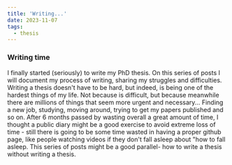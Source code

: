```yaml
---
title: 'Writing...'
date: 2023-11-07
tags:
  - thesis
---
```


### Writing time

I finally started (seriously) to write my PhD thesis.
On this series of posts I will document my process of writing, sharing my struggles and difficulties. 
Writing a thesis doesn't have to be hard, but indeed, is being one of the hardest things of my life. Not because is difficult, but because meanwhile there are millions of things that seem more urgent and necessary... Finding a new job, studying, moving around, trying to get my papers published and so on. 
After 6 months passed by wasting overall a great amount of time, I thought a public diary might be a good exercise to avoid extreme loss of time - still there is going to be some time wasted in having a proper github page, like people watching videos if they don't fall asleep about "how to fall asleep. 
This series of posts might be a good parallel- how to write a thesis without writing a thesis. 
